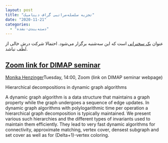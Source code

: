 ```yaml
---
layout: post
title: "تجزیه سلسله‌مراتبی گراف دینامیک"
date: "2020-11-21"
categories: 
  - "دسته‌بندی-نشده"
---
```


عنوان [یک سخنرانی](https://warwick.ac.uk/fac/cross_fac/dimap/seminars/#241120Henzinger) است که این سه‌شنبه برگزار می‌شود. احتمالا شرکت درش خالی از لطف نباشد.

## [**Zoom link for DIMAP seminar**](https://us02web.zoom.us/j/84301491799)

[Monika Henzinger](https://homepage.univie.ac.at/monika.henzinger/)Tuesday, 14:00, Zoom (link on DIMAP seminar webpage)

Hierarchical decompositions in dynamic graph algorithms

A dynamic graph algorithm is a data structure that maintains a graph property while the graph undergoes a sequence of edge updates. In dynamic graph algorithms with polylogarithmic time per operation a hierarchical graph decomposition is typically maintained. We present various such hierarchies and the different types of invariants used to maintain them efficiently. They lead to very fast dynamic algorithms for connectivity, approximate matching, vertex cover, densest subgraph and set cover as well as for (Delta+1)-vertex coloring.
